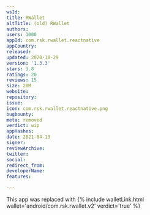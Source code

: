 ```yaml
---
wsId: 
title: RWallet
altTitle: (old) RWallet
authors: 
users: 1000
appId: com.rsk.rwallet.reactnative
appCountry: 
released: 
updated: 2020-10-29
version: '1.3.3'
stars: 3.8
ratings: 20
reviews: 15
size: 28M
website: 
repository: 
issue: 
icon: com.rsk.rwallet.reactnative.png
bugbounty: 
meta: removed
verdict: wip
appHashes: 
date: 2021-04-13
signer: 
reviewArchive: 
twitter: 
social: 
redirect_from: 
developerName: 
features: 

---
```


This app was replaced with {% include walletLink.html wallet='android/com.rsk.rwallet.v2' verdict='true' %}